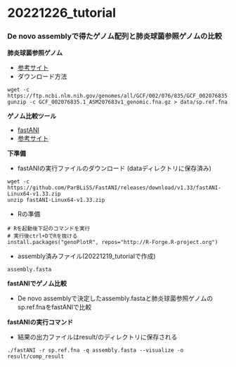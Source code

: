 # 20221226_tutorial

### De novo assemblyで得たゲノム配列と肺炎球菌参照ゲノムの比較
**肺炎球菌参照ゲノム**
- [参考サイト](https://www.ncbi.nlm.nih.gov/genome/176)
- ダウンロード方法
```
wget -c https://ftp.ncbi.nlm.nih.gov/genomes/all/GCF/002/076/835/GCF_002076835.1_ASM207683v1/GCF_002076835.1_ASM207683v1_genomic.fna.gz
gunzip -c GCF_002076835.1_ASM207683v1_genomic.fna.gz > data/sp.ref.fna
```

**ゲノム比較ツール**
- [fastANI](https://github.com/ParBLiSS/FastANI)
- [参考サイト](https://kazumaxneo.hatenablog.com/entry/2018/09/14/141442)

**下準備**
- fastANIの実行ファイルのダウンロード (dataディレクトリに保存済み)
```
wget -c https://github.com/ParBLiSS/FastANI/releases/download/v1.33/fastANI-Linux64-v1.33.zip
unzip fastANI-Linux64-v1.33.zip
```
- Rの準備
```
# Rを起動後下記のコマンドを実行
# 実行後ctrl+DでRを抜ける
install.packages("genoPlotR", repos="http://R-Forge.R-project.org")

```
- assembly済みファイル(20221219_tutorialで作成)  
```
assembly.fasta
```

**fastANIでゲノム比較**  
- De novo assemblyで決定したassembly.fastaと肺炎球菌参照ゲノムのsp.ref.fnaをfastANIで比較

**fastANIの実行コマンド**  
- 結果の出力ファイルはresult/のディレクトリに保存される
```
./fastANI -r sp.ref.fna -q assembly.fasta --visualize -o result/comp_result
```
